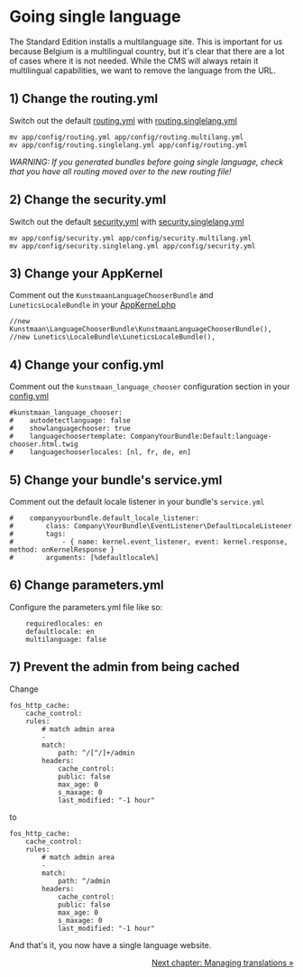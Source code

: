 Going single language
=====================

The Standard Edition installs a multilanguage site. This is important for us because Belgium is a multilingual country, but it's clear that there are a lot of cases where it is not needed. While the CMS will always retain it multilingual capabilities, we want to remove the language from the URL.

## 1) Change the routing.yml

Switch out the default [routing.yml](https://github.com/Kunstmaan/KunstmaanBundlesStandardEdition/blob/master/app/config/routing.yml) with [routing.singlelang.yml](https://github.com/Kunstmaan/KunstmaanBundlesStandardEdition/blob/master/app/config/routing.singlelang.yml)

```
mv app/config/routing.yml app/config/routing.multilang.yml
mv app/config/routing.singlelang.yml app/config/routing.yml
```

*WARNING: If you generated bundles before going single language, check that you have all routing moved over to the new routing file!*

## 2) Change the security.yml

Switch out the default [security.yml](https://github.com/Kunstmaan/KunstmaanBundlesStandardEdition/blob/master/app/config/security.yml) with [security.singlelang.yml](https://github.com/Kunstmaan/KunstmaanBundlesStandardEdition/blob/master/app/config/security.singlelang.yml)

```
mv app/config/security.yml app/config/security.multilang.yml
mv app/config/security.singlelang.yml app/config/security.yml
```

## 3) Change your AppKernel

Comment out the `KunstmaanLanguageChooserBundle` and `LuneticsLocaleBundle` in your [AppKernel.php](https://github.com/Kunstmaan/KunstmaanBundlesStandardEdition/blob/master/app/AppKernel.php)

```
//new Kunstmaan\LanguageChooserBundle\KunstmaanLanguageChooserBundle(),
//new Lunetics\LocaleBundle\LuneticsLocaleBundle(),
```

## 4) Change your config.yml

Comment out the `kunstmaan_language_chooser` configuration section in your [config.yml](https://github.com/Kunstmaan/KunstmaanBundlesStandardEdition/blob/master/app/config/config.yml)

```
#kunstmaan_language_chooser:
#    autodetectlanguage: false
#    showlanguagechooser: true
#    languagechoosertemplate: CompanyYourBundle:Default:language-chooser.html.twig
#    languagechooserlocales: [nl, fr, de, en]
```

## 5) Change your bundle's service.yml

Comment out the default locale listener in your bundle's `service.yml`

```
#    companyyourbundle.default_locale_listener:
#        class: Company\YourBundle\EventListener\DefaultLocaleListener
#        tags:
#            - { name: kernel.event_listener, event: kernel.response, method: onKernelResponse }
#        arguments: [%defaultlocale%]
```

## 6) Change parameters.yml

Configure the parameters.yml file like so:

```
    requiredlocales: en
    defaultlocale: en
    multilanguage: false
```

## 7) Prevent the admin from being cached

Change

```
fos_http_cache:
    cache_control:
	rules:
	    # match admin area
	    -
		match:
		    path: ^/[^/]+/admin
		headers:
		    cache_control:
			public: false
			max_age: 0
			s_maxage: 0
		    last_modified: "-1 hour"
```

to

```
fos_http_cache:
    cache_control:
	rules:
	    # match admin area
	    -
		match:
		    path: ^/admin
		headers:
		    cache_control:
			public: false
			max_age: 0
			s_maxage: 0
		    last_modified: "-1 hour"
```


And that's it, you now have a single language website.

<p align="right"><a href="./05-02-manage-translations.md">Next chapter: Managing translations &raquo;</a></p>
